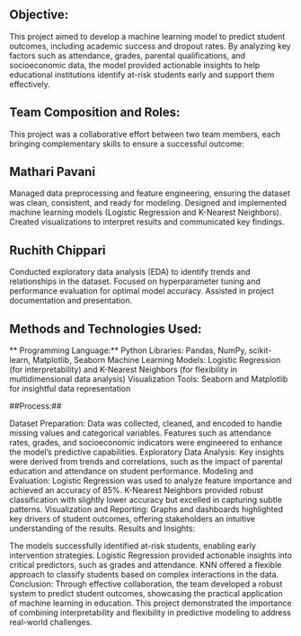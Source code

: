 ## Objective: ##
This project aimed to develop a machine learning model to predict student outcomes, including academic success and dropout rates. By analyzing key factors such as attendance, grades, parental qualifications, and socioeconomic data, the model provided actionable insights to help educational institutions identify at-risk students early and support them effectively.


## Team Composition and Roles: ##
This project was a collaborative effort between two team members, each bringing complementary skills to ensure a successful outcome:

## Mathari Pavani
Managed data preprocessing and feature engineering, ensuring the dataset was clean, consistent, and ready for modeling.
Designed and implemented machine learning models (Logistic Regression and K-Nearest Neighbors).
Created visualizations to interpret results and communicated key findings.

## Ruchith Chippari
Conducted exploratory data analysis (EDA) to identify trends and relationships in the dataset.
Focused on hyperparameter tuning and performance evaluation for optimal model accuracy.
Assisted in project documentation and presentation.


## Methods and Technologies Used: ##
** Programming Language:**  Python
Libraries: Pandas, NumPy, scikit-learn, Matplotlib, Seaborn
Machine Learning Models: Logistic Regression (for interpretability) and K-Nearest Neighbors (for flexibility in multidimensional data analysis)
Visualization Tools: Seaborn and Matplotlib for insightful data representation


##Process:##

Dataset Preparation:
Data was collected, cleaned, and encoded to handle missing values and categorical variables.
Features such as attendance rates, grades, and socioeconomic indicators were engineered to enhance the model’s predictive capabilities.
Exploratory Data Analysis:
Key insights were derived from trends and correlations, such as the impact of parental education and attendance on student performance.
Modeling and Evaluation:
Logistic Regression was used to analyze feature importance and achieved an accuracy of 85%.
K-Nearest Neighbors provided robust classification with slightly lower accuracy but excelled in capturing subtle patterns.
Visualization and Reporting:
Graphs and dashboards highlighted key drivers of student outcomes, offering stakeholders an intuitive understanding of the results.
Results and Insights:

The models successfully identified at-risk students, enabling early intervention strategies.
Logistic Regression provided actionable insights into critical predictors, such as grades and attendance.
KNN offered a flexible approach to classify students based on complex interactions in the data.
Conclusion:
Through effective collaboration, the team developed a robust system to predict student outcomes, showcasing the practical application of machine learning in education. This project demonstrated the importance of combining interpretability and flexibility in predictive modeling to address real-world challenges.
